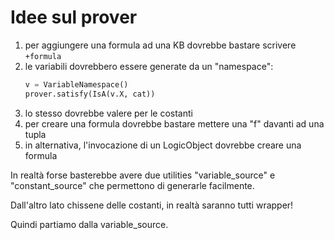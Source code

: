 # Idee sul prover

1. per aggiungere una formula ad una KB dovrebbe bastare scrivere `+formula`
2. le variabili dovrebbero essere generate da un "namespace":
    ```python
    v = VariableNamespace() 
    prover.satisfy(IsA(v.X, cat))
    ```
3. lo stesso dovrebbe valere per le costanti
4. per creare una formula dovrebbe bastare mettere una "f" davanti ad una tupla
5. in alternativa, l'invocazione di un LogicObject dovrebbe creare una formula


In realtà forse basterebbe avere due utilities "variable_source" e "constant_source" che permettono di generarle facilmente.

Dall'altro lato chissene delle costanti, in realtà saranno tutti wrapper!

Quindi partiamo dalla variable_source.